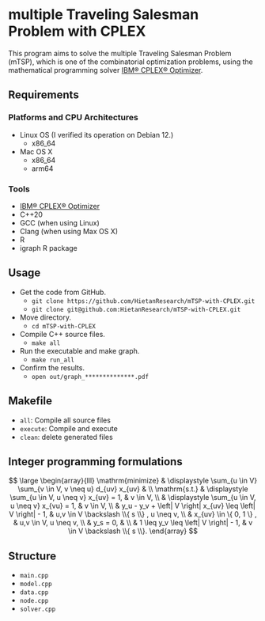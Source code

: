 # multiple Traveling Salesman Problem with CPLEX

This program aims to solve the multiple Traveling Salesman Problem (mTSP), which is one of the combinatorial optimization problems, using the mathematical programming solver [IBM® CPLEX® Optimizer](https://www.ibm.com/products/ilog-cplex-optimization-studio/cplex-optimizer).

## Requirements

### Platforms and CPU Architectures
* Linux OS (I verified its operation on Debian 12.)
	* x86_64
* Mac OS X
	* x86_64
	* arm64

### Tools

* [IBM® CPLEX® Optimizer](https://www.ibm.com/products/ilog-cplex-optimization-studio/cplex-optimizer)
* C++20
* GCC (when using Linux)
* Clang (when using Max OS X)
* R
* igraph R package

## Usage

* Get the code from GitHub.
	* `git clone https://github.com/HietanResearch/mTSP-with-CPLEX.git`
	* `git clone git@github.com:HietanResearch/mTSP-with-CPLEX.git`
* Move directory.
	* `cd mTSP-with-CPLEX`
* Compile C++ source files.
	* `make all`
* Run the executable and make graph.
	* `make run_all`
* Confirm the results.
	* `open out/graph_**************.pdf`

## Makefile

* `all`: Compile all source files
* `execute`: Compile and execute
* `clean`: delete generated files

## Integer programming formulations

$$
	\large
	\begin{array}{lll}
		\mathrm{minimize}	& \displaystyle \sum_{u \in V} \sum_{v \in V, v \neq u} d_{uv} x_{uv}	& 																						\\
		\mathrm{s.t.}    	& \displaystyle \sum_{u \in V, u \neq v} x_{uv} = 1,									& v \in V,																		\\
											& \displaystyle \sum_{u \in V, u \neq v} x_{vu} = 1,									& v \in V,																		\\
											& y_u - y_v + \left| V \right| x_{uv} \leq \left| V \right| - 1,			& u,v \in V \backslash \\{ s \\} , u \neq v,	\\
											& x_{uv} \in \{ 0, 1 \} ,																							& u,v \in V, u \neq v,												\\
											& y_s = 0, 																														& 																						\\
											& 1 \leq y_v \leq \left| V \right| - 1,																						& v \in V \backslash \\{ s \\}.							
	\end{array}
$$

## Structure

* `main.cpp`
* `model.cpp`
* `data.cpp`
* `node.cpp`
* `solver.cpp`

